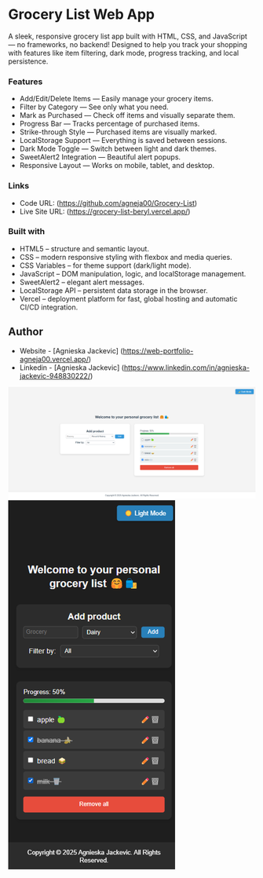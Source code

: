 # Grocery List Web App

A sleek, responsive grocery list app built with HTML, CSS, and JavaScript — no frameworks, no backend! Designed to help you track your shopping with features like item filtering, dark mode, progress tracking, and local persistence.

### Features

- Add/Edit/Delete Items — Easily manage your grocery items.
- Filter by Category — See only what you need.
- Mark as Purchased — Check off items and visually separate them.
- Progress Bar — Tracks percentage of purchased items.
- Strike-through Style — Purchased items are visually marked.
- LocalStorage Support — Everything is saved between sessions.
- Dark Mode Toggle — Switch between light and dark themes.
- SweetAlert2 Integration — Beautiful alert popups.
- Responsive Layout — Works on mobile, tablet, and desktop.

### Links

- Code URL: (https://github.com/agneja00/Grocery-List)
- Live Site URL: (https://grocery-list-beryl.vercel.app/)

### Built with

- HTML5 – structure and semantic layout.
- CSS – modern responsive styling with flexbox and media queries.
- CSS Variables – for theme support (dark/light mode).
- JavaScript – DOM manipulation, logic, and localStorage management.
- SweetAlert2 – elegant alert messages.
- LocalStorage API – persistent data storage in the browser.
- Vercel – deployment platform for fast, global hosting and automatic CI/CD integration.

## Author

- Website - [Agnieska Jackevic] (https://web-portfolio-agneja00.vercel.app/)
- Linkedin - [Agnieska Jackevic] (https://www.linkedin.com/in/agnieska-jackevic-948830222/)

![Screenshot](./assets/grocery_list_desktop_light.png)
![Screenshot](./assets/grocery_list_mobile_dark.png)

